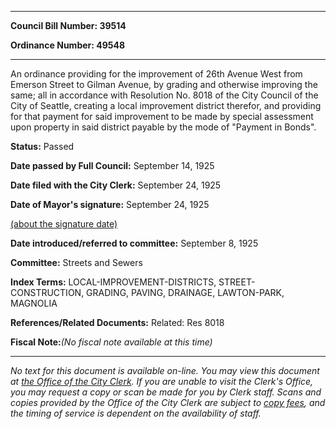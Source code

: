 

********

**Council Bill Number: 39514**
   
**Ordinance Number: 49548**
********

 An ordinance providing for the improvement of 26th Avenue West from Emerson Street to Gilman Avenue, by grading and otherwise improving the same; all in accordance with Resolution No. 8018 of the City Council of the City of Seattle, creating a local improvement district therefor, and providing for that payment for said improvement to be made by special assessment upon property in said district payable by the mode of "Payment in Bonds".

**Status:** Passed
   
**Date passed by Full Council:** September 14, 1925
   
**Date filed with the City Clerk:** September 24, 1925
   
**Date of Mayor's signature:** September 24, 1925
   
[(about the signature date)](/~public/approvaldate.htm)
   
   
   
**Date introduced/referred to committee:** September 8, 1925
   
**Committee:** Streets and Sewers
   
   
**Index Terms:** LOCAL-IMPROVEMENT-DISTRICTS, STREET-CONSTRUCTION, GRADING, PAVING, DRAINAGE, LAWTON-PARK, MAGNOLIA

**References/Related Documents:** Related: Res 8018

**Fiscal Note:**_(No fiscal note available at this time)_
********

_No text for this document is available on-line. You may view this document at [the Office of the City Clerk](http://www.seattle.gov/leg/clerk/contactUs.htm). If you are unable to visit the Clerk's Office, you may request a copy or scan be made for you by Clerk staff. Scans and copies provided by the Office of the City Clerk are subject to [copy fees](http://clerk.seattle.gov/~public/clerkfees.htm), and the timing of service is dependent on the availability of staff._


